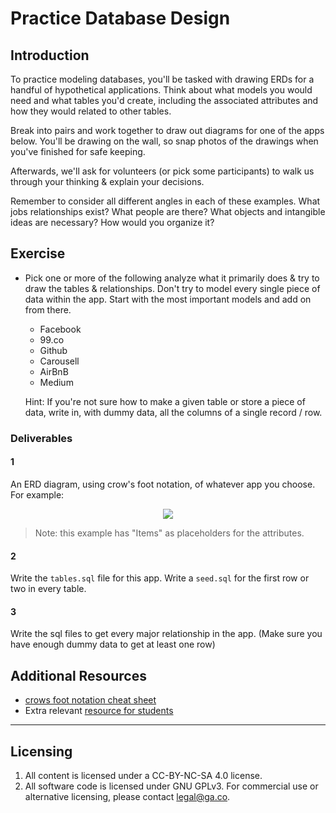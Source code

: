 # Practice Database Design

## Introduction

To practice modeling databases, you'll be tasked with drawing ERDs for a handful of hypothetical applications. Think about what models you would need and what tables you'd create, including the associated attributes and how they would related to other tables.

Break into pairs and work together to draw out diagrams for one of the apps below. You'll be drawing on the wall, so snap photos of the drawings when you've finished for safe keeping.

Afterwards, we'll ask for volunteers (or pick some participants) to walk us through your thinking & explain your decisions.

Remember to consider all different angles in each of these examples. What jobs relationships exist? What people are there? What objects and intangible ideas are necessary? How would you organize it?

## Exercise

- Pick one or more of the following analyze what it primarily does & try to draw the tables & relationships. Don't try to model every single piece of data within the app. Start with the most important models and add on from there.

  - Facebook
  - 99.co
  - Github
  - Carousell
  - AirBnB
  - Medium
  
  Hint: If you're not sure how to make a given table or store a piece of data, write in, with dummy data, all the columns of a single record / row.

### Deliverables

#### 1
An ERD diagram, using crow's foot notation, of whatever app you choose.  For example:


<p align="center">
  <img src ="https://www.edrawsoft.com/images/examples/entity-relationship-diagram.png">
</p>

> Note: this example has "Items" as placeholders for the attributes.

#### 2
Write the `tables.sql` file for this app. Write a `seed.sql` for the first row or two in every table.

#### 3
Write the sql files to get every major relationship in the app. (Make sure you have enough dummy data to get at least one row)

## Additional Resources

- [crows foot notation cheat sheet](http://www.vivekmchawla.com/content/images/2013/Dec/ERD_Relationship_Symbols_Quick_Reference-1.png)
- Extra relevant [resource for students](https://developer.mozilla.org/en-US/docs/Web/Events)


---

## Licensing
1. All content is licensed under a CC-BY-NC-SA 4.0 license.
2. All software code is licensed under GNU GPLv3. For commercial use or alternative licensing, please contact legal@ga.co.

